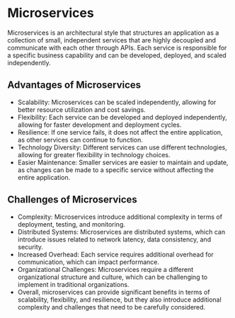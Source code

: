 # Microservices
Microservices is an architectural style that structures an application as a collection of small, independent services that are highly decoupled and communicate with each other through APIs. Each service is responsible for a specific business capability and can be developed, deployed, and scaled independently.


## Advantages of Microservices

- Scalability: Microservices can be scaled independently, allowing for better resource utilization and cost savings.
- Flexibility: Each service can be developed and deployed independently, allowing for faster development and deployment cycles.
- Resilience: If one service fails, it does not affect the entire application, as other services can continue to function.
- Technology Diversity: Different services can use different technologies, allowing for greater flexibility in technology choices.
- Easier Maintenance: Smaller services are easier to maintain and update, as changes can be made to a specific service without affecting the entire application.


## Challenges of Microservices

- Complexity: Microservices introduce additional complexity in terms of deployment, testing, and monitoring.
- Distributed Systems: Microservices are distributed systems, which can introduce issues related to network latency, data consistency, and security.
- Increased Overhead: Each service requires additional overhead for communication, which can impact performance.
- Organizational Challenges: Microservices require a different organizational structure and culture, which can be challenging to implement in traditional organizations.
- Overall, microservices can provide significant benefits in terms of scalability, flexibility, and resilience, but they also introduce additional complexity and challenges that need to be carefully considered.